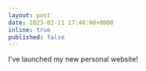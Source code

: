 ```yaml
---
layout: post
date: 2023-02-11 17:48:00+0000
inline: true
published: false
---
```


I've launched my new personal website!
